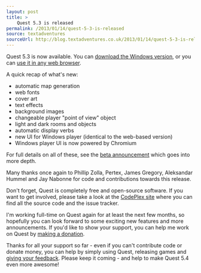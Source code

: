 ```yaml
---
layout: post
title: >
    Quest 5.3 is released
permalink: /2013/01/14/quest-5-3-is-released
source: textadventures
sourceUrl: http://blog.textadventures.co.uk/2013/01/14/quest-5-3-is-released/
---
```

Quest 5.3 is now available. You can <a href="http://www.textadventures.co.uk/quest/download/">download the Windows version</a>, or you can <a href="http://www.textadventures.co.uk/create/">use it in any web browser</a>.

A quick recap of what's new:
<ul>
	<li>automatic map generation</li>
	<li>web fonts</li>
	<li>cover art</li>
	<li>text effects</li>
	<li>background images</li>
	<li>changeable player "point of view" object</li>
	<li>light and dark rooms and objects</li>
	<li>automatic display verbs</li>
	<li>new UI for Windows player (identical to the web-based version)</li>
	<li>Windows player UI is now powered by Chromium</li>
</ul>
For full details on all of these, see the <a title="Quest 5.3 Beta is now available" href="/2012/12/03/quest-5-3-beta-is-now-available/">beta announcement</a> which goes into more depth.

Many thanks once again to Phillip Zolla, Pertex, James Gregory, Aleksandar Hummel and Jay Nabonne for code and contributions towards this release.

Don't forget, Quest is completely free and open-source software. If you want to get involved, please take a look at the <a href="http://quest.codeplex.com/">CodePlex site</a> where you can find all the source code and the issue tracker.

I'm working full-time on Quest again for at least the next few months, so hopefully you can look forward to some exciting new features and more announcements. If you'd like to show your support, you can help me work on Quest by <a href="http://www.textadventures.co.uk/quest/donate/">making a donation</a>.

Thanks for all your support so far - even if you can't contribute code or donate money, you can help by simply using Quest, releasing games and <a href="https://quest.uservoice.com/forums/34461-general">giving your feedback</a>. Please keep it coming - and help to make Quest 5.4 even more awesome!